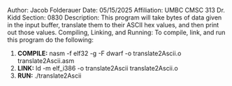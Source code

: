 Author: Jacob Folderauer
Date: 05/15/2025
Affiliation: UMBC CMSC 313 Dr. Kidd
Section: 0830
Description: This program will take bytes of data given in the input buffer, translate them to their ASCII hex values, and then print out those values.
Compiling, Linking, and Running: To compile, link, and run this program do the following:
1. **COMPILE:** nasm -f elf32 -g -F dwarf -o translate2Ascii.o translate2Ascii.asm
2. **LINK:** ld -m elf_i386 -o translate2Ascii translate2Ascii.o
3. **RUN:** ./translate2Ascii
